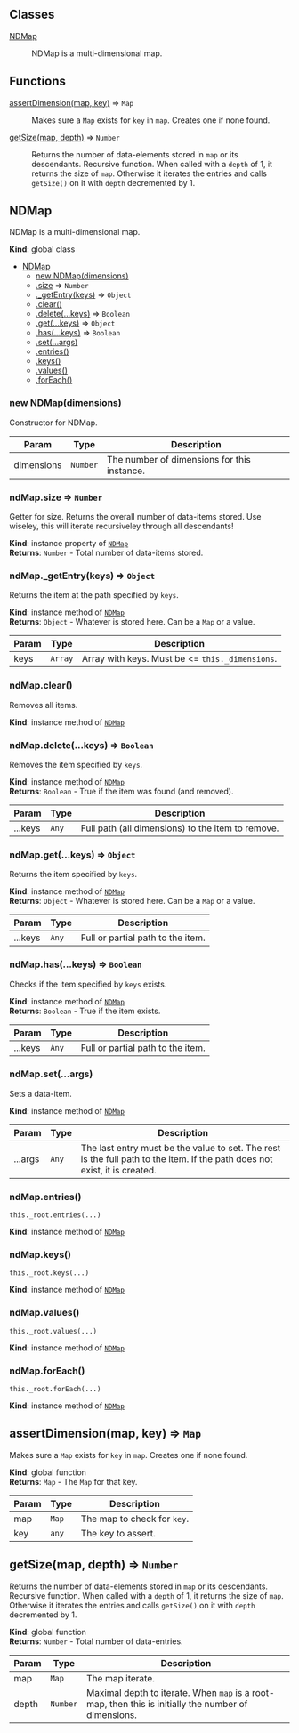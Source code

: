 ## Classes

<dl>
<dt><a href="#NDMap">NDMap</a></dt>
<dd><p>NDMap is a multi-dimensional map.</p>
</dd>
</dl>

## Functions

<dl>
<dt><a href="#assertDimension">assertDimension(map, key)</a> ⇒ <code>Map</code></dt>
<dd><p>Makes sure a <code>Map</code> exists for <code>key</code> in <code>map</code>. Creates one if none found.</p>
</dd>
<dt><a href="#getSize">getSize(map, depth)</a> ⇒ <code>Number</code></dt>
<dd><p>Returns the number of data-elements stored in <code>map</code> or its descendants.
Recursive function. When called with a <code>depth</code> of 1, it returns the size of <code>map</code>.
Otherwise it iterates the entries and calls <code>getSize()</code> on it with <code>depth</code> decremented
by 1.</p>
</dd>
</dl>

<a name="NDMap"></a>

## NDMap
NDMap is a multi-dimensional map.

**Kind**: global class  

* [NDMap](#NDMap)
    * [new NDMap(dimensions)](#new_NDMap_new)
    * [.size](#NDMap+size) ⇒ <code>Number</code>
    * [._getEntry(keys)](#NDMap+_getEntry) ⇒ <code>Object</code>
    * [.clear()](#NDMap+clear)
    * [.delete(...keys)](#NDMap+delete) ⇒ <code>Boolean</code>
    * [.get(...keys)](#NDMap+get) ⇒ <code>Object</code>
    * [.has(...keys)](#NDMap+has) ⇒ <code>Boolean</code>
    * [.set(...args)](#NDMap+set)
    * [.entries()](#NDMap+entries)
    * [.keys()](#NDMap+keys)
    * [.values()](#NDMap+values)
    * [.forEach()](#NDMap+forEach)

<a name="new_NDMap_new"></a>

### new NDMap(dimensions)
Constructor for NDMap.


| Param | Type | Description |
| --- | --- | --- |
| dimensions | <code>Number</code> | The number of dimensions for this instance. |

<a name="NDMap+size"></a>

### ndMap.size ⇒ <code>Number</code>
Getter for size. Returns the overall number of data-items stored. Use wiseley,
this will iterate recursiveley through all descendants!

**Kind**: instance property of <code>[NDMap](#NDMap)</code>  
**Returns**: <code>Number</code> - Total number of data-items stored.  
<a name="NDMap+_getEntry"></a>

### ndMap._getEntry(keys) ⇒ <code>Object</code>
Returns the item at the path specified by `keys`.

**Kind**: instance method of <code>[NDMap](#NDMap)</code>  
**Returns**: <code>Object</code> - Whatever is stored here. Can be a `Map` or a value.  

| Param | Type | Description |
| --- | --- | --- |
| keys | <code>Array</code> | Array with keys. Must be <= `this._dimensions`. |

<a name="NDMap+clear"></a>

### ndMap.clear()
Removes all items.

**Kind**: instance method of <code>[NDMap](#NDMap)</code>  
<a name="NDMap+delete"></a>

### ndMap.delete(...keys) ⇒ <code>Boolean</code>
Removes the item specified by `keys`.

**Kind**: instance method of <code>[NDMap](#NDMap)</code>  
**Returns**: <code>Boolean</code> - True if the item was found (and removed).  

| Param | Type | Description |
| --- | --- | --- |
| ...keys | <code>Any</code> | Full path (all dimensions) to the item to remove. |

<a name="NDMap+get"></a>

### ndMap.get(...keys) ⇒ <code>Object</code>
Returns the item specified by `keys`.

**Kind**: instance method of <code>[NDMap](#NDMap)</code>  
**Returns**: <code>Object</code> - Whatever is stored here. Can be a `Map` or a value.  

| Param | Type | Description |
| --- | --- | --- |
| ...keys | <code>Any</code> | Full or partial path to the item. |

<a name="NDMap+has"></a>

### ndMap.has(...keys) ⇒ <code>Boolean</code>
Checks if the item specified by `keys` exists.

**Kind**: instance method of <code>[NDMap](#NDMap)</code>  
**Returns**: <code>Boolean</code> - True if the item exists.  

| Param | Type | Description |
| --- | --- | --- |
| ...keys | <code>Any</code> | Full or partial path to the item. |

<a name="NDMap+set"></a>

### ndMap.set(...args)
Sets a data-item.

**Kind**: instance method of <code>[NDMap](#NDMap)</code>  

| Param | Type | Description |
| --- | --- | --- |
| ...args | <code>Any</code> | The last entry must be the value to set.                    The rest is the full path to the item.                    If the path does not exist, it is created. |

<a name="NDMap+entries"></a>

### ndMap.entries()
`this._root.entries(...)`

**Kind**: instance method of <code>[NDMap](#NDMap)</code>  
<a name="NDMap+keys"></a>

### ndMap.keys()
`this._root.keys(...)`

**Kind**: instance method of <code>[NDMap](#NDMap)</code>  
<a name="NDMap+values"></a>

### ndMap.values()
`this._root.values(...)`

**Kind**: instance method of <code>[NDMap](#NDMap)</code>  
<a name="NDMap+forEach"></a>

### ndMap.forEach()
`this._root.forEach(...)`

**Kind**: instance method of <code>[NDMap](#NDMap)</code>  
<a name="assertDimension"></a>

## assertDimension(map, key) ⇒ <code>Map</code>
Makes sure a `Map` exists for `key` in `map`. Creates one if none found.

**Kind**: global function  
**Returns**: <code>Map</code> - The `Map` for that key.  

| Param | Type | Description |
| --- | --- | --- |
| map | <code>Map</code> | The map to check for `key`. |
| key | <code>any</code> | The key to assert. |

<a name="getSize"></a>

## getSize(map, depth) ⇒ <code>Number</code>
Returns the number of data-elements stored in `map` or its descendants.
Recursive function. When called with a `depth` of 1, it returns the size of `map`.
Otherwise it iterates the entries and calls `getSize()` on it with `depth` decremented
by 1.

**Kind**: global function  
**Returns**: <code>Number</code> - Total number of data-entries.  

| Param | Type | Description |
| --- | --- | --- |
| map | <code>Map</code> | The map iterate. |
| depth | <code>Number</code> | Maximal depth to iterate. When `map` is a root-map, then                        this is initially the number of dimensions. |

